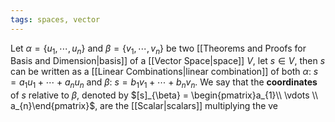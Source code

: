 ```yaml
---
tags: spaces, vector
---
```

Let $\alpha = \{u_{1}, \cdots, u_{n}\}$ and $\beta = \{v_{1},\cdots, v_{n}\}$ be two [[Theorems and Proofs for Basis and Dimension|basis]] of a [[Vector Space|space]] $V$, let $s \in V$, then $s$ can be written as a [[Linear Combinations|linear combination]] of both $\alpha$: $s = a_{1}u_{1}+\cdots+a_{n}u_{n}$ and $\beta$: $s = b_{1}v_{1}+\cdots + b_{n}v_{n}$. We say that the **coordinates** of $s$ relative to $\beta$, denoted by $[s]_{\beta} = \begin{pmatrix}a_{1}\\ \vdots \\ a_{n}\end{pmatrix}$, are the [[Scalar|scalars]] multiplying the ve   
